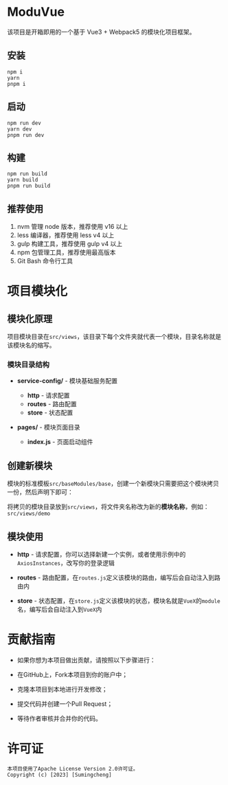 # ModuVue

该项目是开箱即用的一个基于 Vue3 + Webpack5 的模块化项目框架。

## 安装

    npm i
    yarn
    pnpm i

## 启动

    npm run dev
    yarn dev
    pnpm run dev

## 构建

    npm run build
    yarn build
    pnpm run build

## 推荐使用

1. nvm 管理 node 版本，推荐使用 v16 以上
2. less 编译器，推荐使用 less v4 以上
3. gulp 构建工具，推荐使用 gulp v4 以上
4. npm 包管理工具，推荐使用最高版本
5. Git Bash 命令行工具

# 项目模块化

## 模块化原理

项目模块目录在`src/views`，该目录下每个文件夹就代表一个模块，目录名称就是该模块名的缩写。

### 模块目录结构

* **service-config/**  - 模块基础服务配置
    - **http**  - 请求配置
    - **routes**  - 路由配置
    - **store**  - 状态配置

* **pages/**  - 模块页面目录
    - **index.js**  - 页面启动组件

## 创建新模块

模块的标准模板`src/baseModules/base`，创建一个新模块只需要把这个模块拷贝一份，然后声明下即可：

将拷贝的模块目录放到`src/views`，将文件夹名称改为新的**模块名称**，例如：`src/views/demo`

## 模块使用

* **http**  - 请求配置，你可以选择新建一个实例，或者使用示例中的 `AxiosInstances`，改写你的登录逻辑

* **routes**  - 路由配置，在`routes.js`定义该模块的路由，编写后会自动注入到路由内

* **store**  - 状态配置，在`store.js`定义该模块的状态，模块名就是`VueX`的`module`名，编写后会自动注入到`VueX`内

# 贡献指南

* 如果你想为本项目做出贡献，请按照以下步骤进行：

* 在GitHub上，Fork本项目到你的账户中；

* 克隆本项目到本地进行开发修改；

* 提交代码并创建一个Pull Request；

* 等待作者审核并合并你的代码。

# 许可证

    本项目使用了Apache License Version 2.0许可证。
    Copyright (c) [2023] [Sumingcheng]

